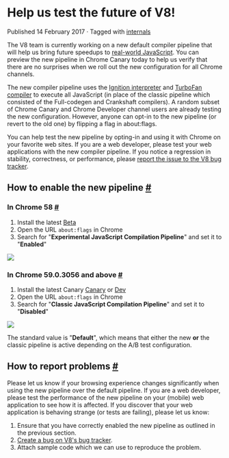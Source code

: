 Help us test the future of V8!
==============================

Published 14 February 2017 · Tagged with [internals](/blog/tags/internals)

The V8 team is currently working on a new default compiler pipeline that will help us bring future speedups to [real-world JavaScript](/blog/real-world-performance). You can preview the new pipeline in Chrome Canary today to help us verify that there are no surprises when we roll out the new configuration for all Chrome channels.

The new compiler pipeline uses the [Ignition interpreter](/blog/ignition-interpreter) and [TurboFan compiler](/docs/turbofan) to execute all JavaScript (in place of the classic pipeline which consisted of the Full-codegen and Crankshaft compilers). A random subset of Chrome Canary and Chrome Developer channel users are already testing the new configuration. However, anyone can opt-in to the new pipeline (or revert to the old one) by flipping a flag in about:flags.

You can help test the new pipeline by opting-in and using it with Chrome on your favorite web sites. If you are a web developer, please test your web applications with the new compiler pipeline. If you notice a regression in stability, correctness, or performance, please [report the issue to the V8 bug tracker](https://bugs.chromium.org/p/v8/issues/entry?template=Bug%20report%20for%20the%20new%20pipeline).

How to enable the new pipeline [#](#how-to-enable-the-new-pipeline)
-------------------------------------------------------------------

### In Chrome 58 [#](#in-chrome-58)

1.  Install the latest [Beta](https://www.google.com/chrome/browser/beta.html)
2.  Open the URL `about:flags` in Chrome
3.  Search for "**Experimental JavaScript Compilation Pipeline**" and set it to "**Enabled**"

![](/_img/test-the-future/58.png)

### In Chrome 59.0.3056 and above [#](#in-chrome-59.0.3056-and-above)

1.  Install the latest Canary [Canary](https://www.google.com/chrome/browser/canary.html) or [Dev](https://www.google.com/chrome/browser/desktop/index.html?extra=devchannel)
2.  Open the URL `about:flags` in Chrome
3.  Search for "**Classic JavaScript Compilation Pipeline**" and set it to "**Disabled**"

![](/_img/test-the-future/59.png)

The standard value is "**Default**", which means that either the new **or** the classic pipeline is active depending on the A/B test configuration.

How to report problems [#](#how-to-report-problems)
---------------------------------------------------

Please let us know if your browsing experience changes significantly when using the new pipeline over the default pipeline. If you are a web developer, please test the performance of the new pipeline on your (mobile) web application to see how it is affected. If you discover that your web application is behaving strange (or tests are failing), please let us know:

1.  Ensure that you have correctly enabled the new pipeline as outlined in the previous section.
2.  [Create a bug on V8's bug tracker](https://bugs.chromium.org/p/v8/issues/entry?template=Bug%20report%20for%20the%20new%20pipeline).
3.  Attach sample code which we can use to reproduce the problem.